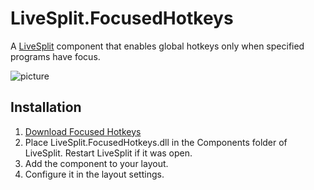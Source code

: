 # LiveSplit.FocusedHotkeys
A [LiveSplit](http://livesplit.org/) component that enables global hotkeys only when specified programs have focus.

![picture](http://i.imgur.com/rwek1iV.png)

Installation
-------
1. [Download Focused Hotkeys](https://github.com/Dalet/LiveSplit.FocusedHotkeys/releases)
2. Place LiveSplit.FocusedHotkeys.dll in the Components folder of LiveSplit. Restart LiveSplit if it was open.
3. Add the component to your layout.
4. Configure it in the layout settings.
